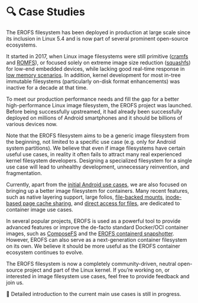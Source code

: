 # 🔍 Case Studies

The EROFS filesystem has been deployed in production at large scale since its
inclusion in Linux 5.4 and is now part of several prominent open-source
ecosystems.

It started in 2017, when Linux image filesystems were still primitive
([cramfs](https://docs.kernel.org/filesystems/cramfs.html) and
[ROMFS](https://docs.kernel.org/filesystems/romfs.html)), or
focused solely on extreme image size reduction
([squashfs](https://docs.kernel.org/filesystems/squashfs.html)) for low-end
embedded devices, while lacking good real-time response in
[low memory scenarios](https://web.archive.org/web/20220322054637/https://source.android.com/devices/architecture/kernel/squashfs#:~:text=Unfortunately%20the%20performance%20of%20SquashFS%20lags%20behind%20ext4.).
In addition, kernel development for most in-tree immutable filesystems
(particularly on-disk format enhancements) was inactive for a decade at that
time.

To meet our production performance needs and fill the gap for a better
high-performance Linux image filesystem, the EROFS project was launched. Before
being successfully upstreamed, it had already been successfully deployed on
millions of Android smartphones and it should be billions of various devices
now.

Note that the EROFS filesystem aims to be a generic image filesystem from the
beginning, not limited to a specific use case (e.g. only for Android system
partitions). We believe that even if image filesystems have certain useful use
cases, in reality it often fails to attract many real experienced kernel
filesystem developers. Designing a specialized filesystem for a single use case
will lead to unhealthy development, unnecessary reinvention, and fragmentation.

Currently, apart from the [initial Android use cases](https://source.android.com/docs/core/architecture/kernel/erofs),
we are also focused on bringing up a better image filesystem for containers.
Many recent features, such as native layering support, large folios,
[file-backed mounts](https://lwn.net/Articles/990750/),
[inode-based page cache sharing](https://lwn.net/Articles/984839/), and
[direct access for files](https://docs.kernel.org/filesystems/dax.html), are
dedicated to container image use cases.

In several popular projects, EROFS is used as a powerful tool to provide
advanced features or improve the de-facto standard Docker/OCI container images,
such as [ComposeFS](https://github.com/containers/composefs) and
the [EROFS containerd snapshotter](https://github.com/containerd/containerd/pull/10705).
However, EROFS can also serve as a next-generation container filesystem on its
own. We believe it should be more useful as the EROFS container ecosystem
continues to evolve.

The EROFS filesystem is now a completely community-driven, neutral open-source
project and part of the Linux kernel. If you’re working on, or interested in
image filesystem use cases, feel free to provide feedback and join us.

🚧 Detailed introduction to the current main use cases is still in progress.
